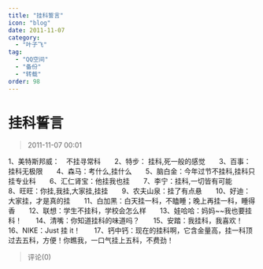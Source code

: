 ```yaml
---
title: "挂科誓言"
icon: "blog"
date: 2011-11-07
category:
  - "叶子飞"
tag:
  - "QQ空间"
  - "备份"
  - "转载"
order: 98
---
```

# 挂科誓言
> 2011-11-07 00:01


1、美特斯邦威：　不挂寻常科　　2、特步： 挂科,死一般的感觉　　3、百事：挂科无极限　　4、森马：考什么,挂什么　　5、脑白金：今年过节不挂科,挂科只挂专业科　　6、汇仁肾宝：他挂我也挂　　7、李宁：挂科,一切皆有可能　　8、旺旺：你挂,我挂,大家挂,挂挂　　9、农夫山泉：挂了有点悬　　10、好迪：大家挂，才是真的挂　　11、白加黑：白天挂一科，不瞌睡；晚上再挂一科，睡得香　　12、联想：学生不挂科，学校会怎么样　　13、娃哈哈：妈妈~~我也要挂科！　　14、清嘴：你知道挂科的味道吗？　　15、安踏：我挂科，我喜欢！　　16、NIKE：Just 挂 it！　　17、钙中钙：现在的挂科啊，它含金量高，挂一科顶过去五科，方便！你瞧我，一口气挂上五科，不费劲！
> 评论(0)

